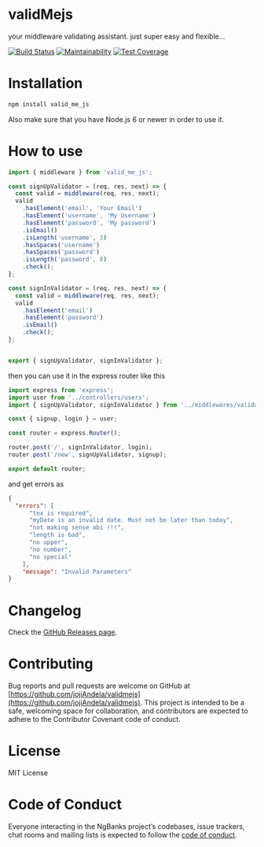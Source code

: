 # validMejs 
your middleware validating assistant. just super easy and flexible...

[![Build Status](https://www.travis-ci.org/JojiAndela/validMejs.svg?branch=develop)](https://www.travis-ci.org/JojiAndela/validMejs) [![Maintainability](https://api.codeclimate.com/v1/badges/5de500b6c2c9c3a07f35/maintainability)](https://codeclimate.com/github/JojiAndela/validMejs/maintainability) [![Test Coverage](https://api.codeclimate.com/v1/badges/5de500b6c2c9c3a07f35/test_coverage)](https://codeclimate.com/github/JojiAndela/validMejs/test_coverage)


# Installation
```bash
npm install valid_me_js
```
Also make sure that you have Node.js 6 or newer in order to use it.

# How to use

```javascript
import { middleware } from 'valid_me_js';

const signUpValidator = (req, res, next) => {
  const valid = middleware(req, res, next);
  valid
    .hasElement('email', 'Your Email')
    .hasElement('username', 'My Username')
    .hasElement('password', 'My password')
    .isEmail()
    .isLength('username', 3)
    .hasSpaces('username')
    .hasSpaces('password')
    .isLength('password', 8)
    .check();
};

const signInValidator = (req, res, next) => {
  const valid = middleware(req, res, next);
  valid
    .hasElement('email')
    .hasElement('password')
    .isEmail()
    .check();
};


export { signUpValidator, signInValidator };

```
then you can use it in the express router like this

``` javascript
import express from 'express';
import user from '../controllers/users';
import { signUpValidator, signInValidator } from '../middlewares/validator';

const { signup, login } = user;

const router = express.Router();

router.post('/', signInValidator, login);
router.post('/new', signUpValidator, signup);

export default router;
```
and get errors as 
```json
{
  "errors": [
      "tex is required",
      "myDate is an invalid date. Must not be later than today",
      "not making sense abi !!!",
      "length is bad",
      "no upper",
      "no number",
      "no special"
    ],
    "message": "Invalid Parameters"
}
```
# Changelog
Check the [GitHub Releases page](https://github.com/JojiAndela/validMejs/releases).

# Contributing
Bug reports and pull requests are welcome on GitHub at [https://github.com/jojiAndela/validmejs](https://github.com/jojiAndela/validmejs). This project is intended to be a safe, welcoming space for collaboration, and contributors are expected to adhere to the Contributor Covenant code of conduct.

# License
MIT License

# Code of Conduct
Everyone interacting in the NgBanks project’s codebases, issue trackers, chat rooms and mailing lists is expected to follow the [code of conduct](https://github.com/%5BUSERNAME%5D/validmejs/blob/master/CODE_OF_CONDUCT.md).

